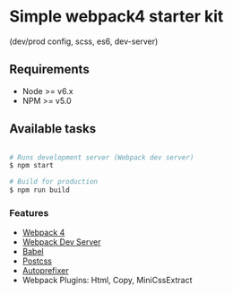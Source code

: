 # Simple webpack4 starter kit
(dev/prod config, scss, es6, dev-server)

## Requirements

- Node >= v6.x
- NPM >= v5.0

## Available tasks

```sh

# Runs development server (Webpack dev server)
$ npm start

# Build for production
$ npm run build

```

### Features

* [Webpack 4](https://github.com/webpack/webpack)
* [Webpack Dev Server](https://github.com/webpack/webpack-dev-server)
* [Babel](https://babeljs.io/)
* [Postcss](https://github.com/postcss/postcss)
* [Autoprefixer](https://github.com/postcss/autoprefixer)
* Webpack Plugins: Html, Copy, MiniCssExtract